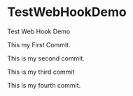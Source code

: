 # TestWebHookDemo
Test Web Hook Demo

This my First Commit.

This is my second commit.

This is my third commit

This is my fourth commit.
